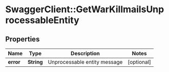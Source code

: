 # SwaggerClient::GetWarKillmailsUnprocessableEntity

## Properties
Name | Type | Description | Notes
------------ | ------------- | ------------- | -------------
**error** | **String** | Unprocessable entity message | [optional] 


